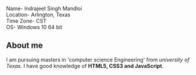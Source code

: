 Name- Indrajeet Singh Mandloi  
Location- Arlington, Texas  
Time Zone- CST  
OS- Windows 10 64 bit  

## About me
I am pursuing masters in 'computer science Engineering' from *university of Texas*. I have good knowledge of **HTML5, CSS3 and JavaScript**.
